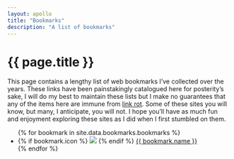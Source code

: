 ```yaml
---
layout: apollo
title: "Bookmarks"
description: "A list of bookmarks"
---
```

<h1>{{ page.title }}</h1>
<div class="content">
	<p>This page contains a lengthy list of web bookmarks I’ve collected over the years. These links have been painstakingly catalogued here for posterity’s sake, I will do my best to maintain these lists but I make no guarantees that any of the items here are immune from <a href="https://en.wikipedia.org/wiki/Link_rot" title="link rot" target="_blank">link rot</a>. Some of these sites you will know, but many, I anticipate, you will not. I hope you’ll have as much fun and enjoyment exploring these sites as I did when I first stumbled on them.</p>

<div class="post">
	<ul class="bookmarks">
	{% for bookmark in site.data.bookmarks.bookmarks %}
		<li>
			{% if bookmark.icon %}
				<img class="favicon" src="{{ bookmark.icon }}" />
			{% endif %} 
			<a href="{{ bookmark.src }}" title="{{ bookmark.name }}" target="_blank">{{ bookmark.name }}</a></li>
     	{% endfor %}
	</ul>
</div>
</div>

